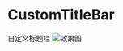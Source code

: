 # CustomTitleBar
自定义标题栏
![效果图](https://github.com/linglongxin24/CustomTitleBar/blob/master/screenshots/%E8%87%AA%E5%AE%9A%E4%B9%89%E6%A0%87%E9%A2%98%E6%A0%8F.jpg)
